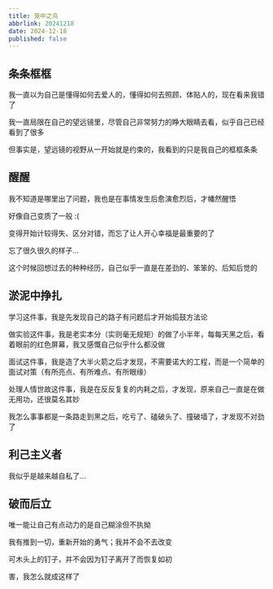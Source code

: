 ```yaml
---
title: 笼中之鸟
abbrlink: 20241218
date: 2024-12-18
published: false
---
```


## 条条框框

我一直以为自己是懂得如何去爱人的，懂得如何去照顾、体贴人的，现在看来我错了

我一直局限在自己的望远镜里，尽管自己非常努力的睁大眼睛去看，似乎自己已经看到了很多

但事实是，望远镜的视野从一开始就是约束的，我看到的只是我自己的框框条条

## 醒醒

我不知道是哪里出了问题，我也是在事情发生后愈演愈烈后，才幡然醒悟

好像自己变质了一般 :(

变得开始计较得失、区分对错，而忘了让人开心幸福是最重要的了

忘了很久很久的样子...

这个时候回想过去的种种经历，自己似乎一直是在差劲的、笨笨的、后知后觉的

## 淤泥中挣扎

学习这件事，我是先发现自己的路子有问题后才开始捣鼓方法论

做实验这件事，我是老实本分（实则毫无规矩）的做了小半年，每每天黑之后，看着眼前的红色屏幕，我又感慨自己似乎什么都没做

面试这件事，我是造了大半火箭之后才发现，不需要诺大的工程，而是一个简单的面试对策（有所亮点、有所难点、有所眼缘）

处理人情世故这件事，我是在反反复复的内耗之后，才发现，原来自己一直是在做无用功，还很莫名其妙

我怎么事事都是一条路走到黑之后，吃亏了、磕破头了、撞破墙了，才发现不对劲了

## 利己主义者

我似乎是越来越自私了...

## 破而后立

唯一能让自己有点动力的是自己糊涂但不执拗

我有推到一切，重新开始的勇气；我并不会不去改变

可木头上的钉子，并不会因为钉子离开了而恢复如初

害，我怎么就成这样了

